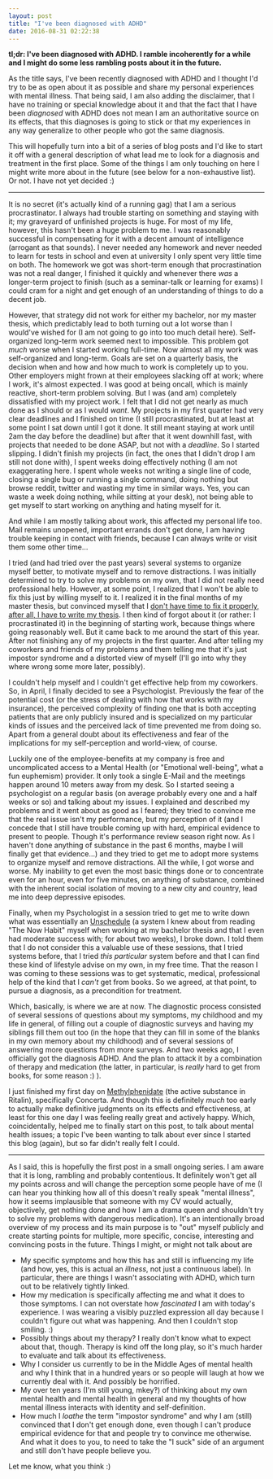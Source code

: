 ```yaml
---
layout: post
title: "I've been diagnosed with ADHD"
date: 2016-08-31 02:22:38
---
```


**tl;dr: I've been diagnosed with ADHD. I ramble incoherently for a while and I
might do some less rambling posts about it in the future.**

As the title says, I've been recently diagnosed with ADHD and I thought I'd try
to be as open about it as possible and share my personal experiences with
mental illness. That being said, I am also adding the disclaimer, that I have
no training or special knowledge about it and that the fact that I have been
*diagnosed* with ADHD does not mean I am an authoritative source on its
effects, that this diagnoses is going to stick or that my experiences in any
way generalize to other people who got the same diagnosis.

This will hopefully turn into a bit of a series of blog posts and I'd like to
start it off with a general description of what lead me to look for a diagnosis
and treatment in the first place. Some of the things I am only touching on here
I might write more about in the future (see below for a non-exhaustive list).
Or not. I have not yet decided :)

---

It is no secret (it's actually kind of a running gag) that I am a serious
procrastinator. I always had trouble starting on something and staying with it;
my graveyard of unfinished projects is huge. For most of my life, however, this
hasn't been a huge problem to me. I was reasonably successful in compensating
for it with a decent amount of intelligence (arrogant as that sounds). I never
needed any homework and never needed to learn for tests in school and even
at university I only spent very little time on both. The homework we got was
short-term enough that procrastination was not a real danger, I finished it
quickly and whenever there *was* a longer-term project to finish (such as a
seminar-talk or learning for exams) I could cram for a night and get enough of
an understanding of things to do a decent job.

However, that strategy did not work for either my bachelor, nor my master
thesis, which predictably lead to both turning out a lot worse than I would've
wished for (I am not going to go into too much detail here). Self-organized
long-term work seemed next to impossible. This problem got *much* worse when I
started working full-time. Now almost all my work was self-organized and
long-term. Goals are set on a quarterly basis, the decision when and how and
how much to work is completely up to you. Other employers might frown at their
employees slacking off at work; where I work, it's almost expected. I was good
at being oncall, which is mainly reactive, short-term problem solving. But I
was (and am) completely dissatisfied with my project work. I felt that I did
not get nearly as much done as I should or as I would *want*. My projects in my
first quarter had very clear deadlines and I finished on time (I still
procrastinated, but at least at some point I sat down until I got it done. It
still meant staying at work until 2am the day before the deadline) but after
that it went downhill fast, with projects that needed to be done ASAP, but not
with a *deadline*. So I started slipping. I didn't finish my projects (in fact,
the ones that I didn't drop I am still not done with), I spent weeks doing
effectively nothing (I am not exaggerating here. I spent whole weeks not
writing a single line of code, closing a single bug or running a single
command, doing nothing but browse reddit, twitter and wasting my time in
similar ways. Yes, you can waste a week doing nothing, while sitting at your
desk), not being able to get myself to start working on anything and hating
myself for it.

And while I am mostly talking about work, this affected my personal life too.
Mail remains unopened, important errands don't get done, I am having trouble
keeping in contact with friends, because I can always write or visit them some
other time…

I tried (and had tried over the past years) several systems to organize myself
better, to motivate myself and to remove distractions. I was initially
determined to try to solve my problems on my own, that I did not really need
professional help. However, at some point, I realized that I won't be able to
fix this just by willing myself to it. I realized it in the final months of
my master thesis, but convinced myself that I [don't have time to fix it
properly, after all, I have to write my
thesis](https://media.licdn.com/mpr/mpr/AAEAAQAAAAAAAAJWAAAAJDIwZTMwODMwLThkZTYtNDU4Ny04ZmI3LTE3N2E2MWYxZGVlMA.jpg).
I then kind of forgot about it (or rather: I procrastinated it) in the
beginning of starting work, because things where going reasonably well. But it
came back to me around the start of this year. After not finishing any of my
projects in the first quarter. And after telling my coworkers and friends of my
problems and them telling me that it's just impostor syndrome and a distorted
view of myself (I'll go into why they where wrong some more later, possibly).

I couldn't help myself and I couldn't get effective help from my coworkers. So,
in April, I finally decided to see a Psychologist. Previously the fear of
the potential cost (or the stress of dealing with how that works with my
insurance), the perceived complexity of finding one that is both accepting
patients that are only publicly insured and is specialized on my particular
kinds of issues and the perceived lack of time prevented me from doing so.
Apart from a general doubt about its effectiveness and fear of the
implications for my self-perception and world-view, of course.

Luckily one of the employee-benefits at my company is free and uncomplicated
access to a Mental Health (or "Emotional well-being", what a fun euphemism)
provider. It only took a single E-Mail and the meetings happen around 10 meters
away from my desk. So I started seeing a psychologist on a regular basis (on
average probably every one and a half weeks or so) and talking about my issues.
I explained and described my problems and it went about as good as I feared;
they tried to convince me that the real issue isn't my performance, but my
perception of it (and I concede that I still have trouble coming up with hard,
empirical evidence to present to people. Though it's performance review season
right now. As I haven't done anything of substance in the past 6 months, maybe
I will finally get that evidence…) and they tried to get me to adopt more
systems to organize myself and remove distractions. All the while, I got worse
and worse. My inability to get even the most basic things done or to
concentrate even for an hour, even for five minutes, on anything of substance,
combined with the inherent social isolation of moving to a new city and
country, lead me into deep depressive episodes.

Finally, when my Psychologist in a session tried to get me to write down what
was essentially an [Unschedule](http://www.neilfiore.com/now-habit-schedules/)
(a system I knew about from reading "The Now Habit" myself when working at my
bachelor thesis and that I even had moderate success with; for about two
weeks), I broke down. I told them that I do not consider this a valuable use of
these sessions, that I tried systems before, that I tried *this particular*
system before and that I can find these kind of lifestyle advise on my own, in
my free time. That the reason I was coming to these sessions was to get
systematic, medical, professional help of the kind that I *can't* get from
books. So we agreed, at that point, to pursue a diagnosis, as a precondition
for treatment.

Which, basically, is where we are at now. The diagnostic process consisted of
several sessions of questions about my symptoms, my childhood and my life in
general, of filling out a couple of diagnostic surveys and having my siblings
fill them out too (in the hope that they can fill in some of the blanks in my
own memory about my childhood) and of several sessions of answering more
questions from more surveys. And two weeks ago, I officially got the diagnosis
ADHD. And the plan to attack it by a combination of therapy and medication (the
latter, in particular, is *really* hard to get from books, for some reason :) ).

I just finished my first day on
[Methylphenidate](https://en.wikipedia.org/wiki/Methylphenidate) (the active
substance in Ritalin), specifically Concerta. And though this is definitely
*much* too early to actually make definitive judgments on its effects and
effectiveness, at least for this one day I was feeling really great and
actively happy. Which, coincidentally, helped me to finally start on this post,
to talk about mental health issues; a topic I've been wanting to talk about
ever since I started this blog (again), but so far didn't really felt I could.

---

As I said, this is hopefully the first post in a small ongoing series. I am
aware that it is long, rambling and probably contentious. It definitely won't get
all my points across and will change the perception some people have of me (I
can hear you thinking how all of this doesn't really speak "mental illness",
how it seems implausible that someone with my CV would actually, objectively,
get nothing done and how I am a drama queen and shouldn't try to solve my
problems with dangerous medication). It's an intentionally broad overview of my
process and its main purpose is to "out" myself publicly and create starting
points for multiple, more specific, concise, interesting and convincing posts
in the future. Things I might, or might not talk about are

* My specific symptoms and how this has and still is influencing my life (and
  how, yes, this is actual an *illness*, not just a continuous label). In
  particular, there are things I wasn't associating with ADHD, which turn out
  to be relatively tightly linked.
* How my medication is specifically affecting me and what it does to those
  symptoms. I can not overstate how *fascinated* I am with today's experience.
  I was wearing a visibly puzzled expression all day because I couldn't figure
  out what was happening. And then I couldn't stop smiling. :)
* Possibly things about my therapy? I really don't know what to expect about
  that, though. Therapy is kind off the long play, so it's much harder to
  evaluate and talk about its effectiveness.
* Why I consider us currently to be in the Middle Ages of mental health and why
  I think that in a hundred years or so people will laugh at how we currently
  deal with it. And possibly be horrified.
* My over ten years (I'm still young, mkey‽) of thinking about my own mental
  health and mental health in general and my thoughts of how mental illness
  interacts with identity and self-definition.
* How much I *loathe* the term "impostor syndrome" and why I am (still)
  convinced that I don't get enough done, even though I can't produce empirical
  evidence for that and people try to convince me otherwise. And what it does
  to you, to need to take the "I suck" side of an argument and still don't have
  people believe you.

Let me know, what you think :)
